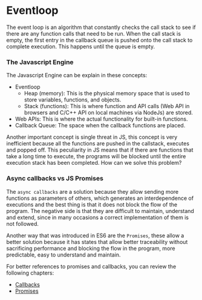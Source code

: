 # Eventloop

The event loop is an algorithm that constantly checks the call stack to see if there are any function calls that need to be run. When the call stack is empty, the first entry in the callback queue is pushed onto the call stack to complete execution. This happens until the queue is empty.

### The Javascript Engine

The Javascript Engine can be explain in these concepts:

- Eventloop
  - Heap (memory): This is the physical memory space that is used to store variables, functions, and objects.
  - Stack (functions): This is where function and API calls (Web API in browsers and C/C++ API on local machines via NodeJs) are stored.
- Web APIs: This is where the actual functionality for built-in functions.
- Callback Queue: The space when the callback functions are placed.

Another important concept is single threat in JS, this concept is very inefficient because all the functions are pushed in the callstack, executes and popped off. This peculiarity in JS means that if there are functions that take a long time to execute, the programs will be blocked until the entire execution stack has been completed. How can we solve this problem?

### Async callbacks vs JS Promises

The `async callbacks` are a solution because they allow sending more functions as parameters of others, which generates an interdependence of executions and the best thing is that it does not block the flow of the program. The negative side is that they are difficult to maintain, understand and extend, since in many occasions a correct implementation of them is not followed.

Another way that was introduced in ES6 are the `Promises`, these allow a better solution because it has states that allow better traceability without sacrificing performance and blocking the flow in the program, more predictable, easy to understand and maintain.

For better references to promises and callbacks, you can review the following chapters:

- [Callbacks](./callbacks.md)
- [Promises](./promises.md)
